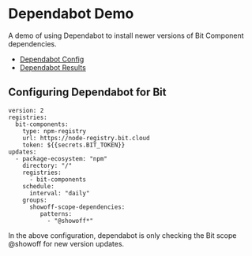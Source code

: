 # Dependabot Demo
A demo of using Dependabot to install newer versions of Bit Component dependencies.

- [Dependabot Config](https://github.com/bitdev-community/dependabot-demo/blob/main/.github/dependabot.yml)
- [Dependabot Results](https://github.com/bitdev-community/dependabot-demo/network/updates)

## Configuring Dependabot for Bit

```
version: 2
registries:
  bit-components:
    type: npm-registry
    url: https://node-registry.bit.cloud
    token: ${{secrets.BIT_TOKEN}}
updates:
  - package-ecosystem: "npm"
    directory: "/"
    registries:
      - bit-components
    schedule:
      interval: "daily"
    groups:
      showoff-scope-dependencies:
         patterns:
           - "@showoff*"
```

In the above configuration, dependabot is only checking the Bit scope @showoff for new version updates.
